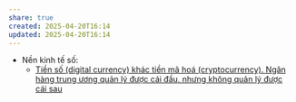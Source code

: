 ```yaml
---
share: true
created: 2025-04-20T16:14
updated: 2025-04-20T16:14
---
```

- Nền kinh tế số: 
    - [Tiền số (digital currency) khác tiền mã hoá (cryptocurrency). Ngân hàng trung ương quản lý được cái đầu, nhưng không quản lý được cái sau](../Kinh%20t%E1%BA%BF/C%C3%A1c%20lo%E1%BA%A1i%20h%C3%ACnh%20kinh%20t%E1%BA%BF%20m%E1%BB%9Bi/N%E1%BB%81n%20kinh%20t%E1%BA%BF%20s%E1%BB%91/Ti%E1%BB%81n%20s%E1%BB%91%20(digital%20currency)%20kh%C3%A1c%20ti%E1%BB%81n%20m%C3%A3%20ho%C3%A1%20(cryptocurrency).%20Ng%C3%A2n%20h%C3%A0ng%20trung%20%C6%B0%C6%A1ng%20qu%E1%BA%A3n%20l%C3%BD%20%C4%91%C6%B0%E1%BB%A3c%20c%C3%A1i%20%C4%91%E1%BA%A7u,%20nh%C6%B0ng%20kh%C3%B4ng%20qu%E1%BA%A3n%20l%C3%BD%20%C4%91%C6%B0%E1%BB%A3c%20c%C3%A1i%20sau.md)

